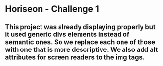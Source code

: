 # Horiseon - Challenge 1

## This project was already displaying properly but it used generic divs elements instead of semantic ones. So we replace each one of those with one that is more descriptive. We also add alt attributes for screen readers to the img tags.
